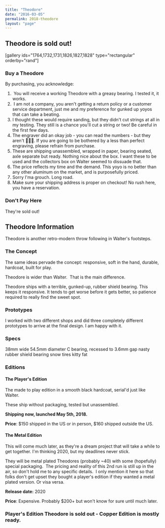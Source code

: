 ```yaml
---
title: "Theodore"
date: "2016-03-05"
permalink: 2018-theodore
layout: "page"
---
```

## Theodore is sold out!

\[gallery ids="1764,1732,1731,1826,1827,1828" type="rectangular" orderby="rand"\]

### Buy a Theodore

By purchasing, you acknowledge:

1.  You will receive a working Theodore with a greasy bearing. I tested it, it works.
2.  I am not a company, you aren't getting a return policy or a customer service department, just me and my preference for gunked up yoyos that can take a beating.
3. I thought these would require sanding, but they didn't cut strings at all in my testing. They still is a chance you'll cut a string or two! Be careful in the first few days.
4. The engraver did an okay job - you can read the numbers - but they aren't 🌟💯🔥. If you are going to be bothered by a less than perfect engraving, please refrain from purchase.
5. These are shipping unassembled, wrapped in paper, bearing seated, axle separate but ready. Nothing nice about the box. I want these to be used and the collectors box on Walter seemed to dissuade that.
6. The price reflects my time and the demand. This yoyo is no better than any other aluminum on the market, and is purposefully priced.
7. Sorry I'ma grouch. Long road.
8. Make sure your shipping address is proper on checkout! No rush here, you have a reservation.

### Don't Pay Here

They're sold out!

## Theodore Information

Theodore is another retro-modern throw following in Walter's footsteps.

### The Concept

The same ideas pervade the concept: responsive, soft in the hand, durable, hardcoat, built for play.

Theodore is wider than Walter.  That is the main difference.

Theodore ships with a terrible, gunked-up, rubber shield bearing. This keeps it responsive. It tends to get worse before it gets better, so patience required to really find the sweet spot.

### Prototypes

I worked with two different shops and did three completely different prototypes to arrive at the final design. I am happy with it.

### Specs

38mm wide 54.5mm diameter C bearing, recessed to 3.6mm gap nasty rubber shield bearing snow tires kitty fat

### Editions

#### The Player's Edition

The made to play edition in a smooth black hardcoat, serial'd just like Walter.

These ship without packaging, tested but unassembled.

**Shipping now, launched May 5th, 2018.**

**Price**: $150 shipped in the US or in person, $160 shipped outside the US.

#### The Metal Edition

This will come much later, as they're a dream project that will take a while to get together. I'm thinking 2020, but my deadlines never stick.

They will be metal plated Theodores (probably ~40) with some (hopefully) special packaging.  The pricing and reality of this 2nd run is still up in the air, so don't hold me to any specific details.  I only mention it here so that folks don't get upset they bought a player's edition if they wanted a metal plated version. Or visa versa.

**Release date:** 2020

**Price**: Expensive. Probably $200+ but won't know for sure until much later.

### Player's Edition Theodore is sold out - Copper Edition is mostly ready.
